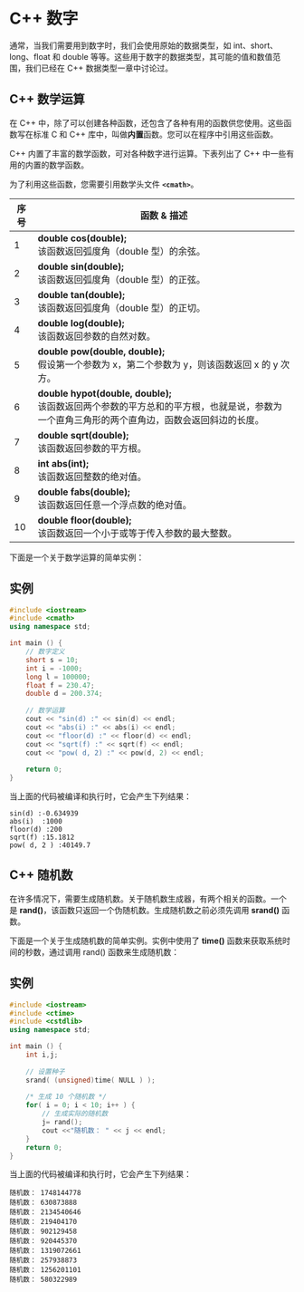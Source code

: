 # C++ 数字

通常，当我们需要用到数字时，我们会使用原始的数据类型，如 int、short、long、float 和 double 等等。这些用于数字的数据类型，其可能的值和数值范围，我们已经在 C++ 数据类型一章中讨论过。

## C++ 数学运算

在 C++ 中，除了可以创建各种函数，还包含了各种有用的函数供您使用。这些函数写在标准 C 和 C++ 库中，叫做**内置**函数。您可以在程序中引用这些函数。

C++ 内置了丰富的数学函数，可对各种数字进行运算。下表列出了 C++ 中一些有用的内置的数学函数。

为了利用这些函数，您需要引用数学头文件 **`<cmath>`**。

| 序号  | 函数 & 描述                                                                                     |
| --- | ------------------------------------------------------------------------------------------- |
| 1   | **double cos(double);**  <br>该函数返回弧度角（double 型）的余弦。                                         |
| 2   | **double sin(double);**  <br>该函数返回弧度角（double 型）的正弦。                                         |
| 3   | **double tan(double);**  <br>该函数返回弧度角（double 型）的正切。                                         |
| 4   | **double log(double);**  <br>该函数返回参数的自然对数。                                                  |
| 5   | **double pow(double, double);**  <br>假设第一个参数为 x，第二个参数为 y，则该函数返回 x 的 y 次方。                   |
| 6   | **double hypot(double, double);**  <br>该函数返回两个参数的平方总和的平方根，也就是说，参数为一个直角三角形的两个直角边，函数会返回斜边的长度。 |
| 7   | **double sqrt(double);**  <br>该函数返回参数的平方根。                                                  |
| 8   | **int abs(int);**  <br>该函数返回整数的绝对值。                                                         |
| 9   | **double fabs(double);**  <br>该函数返回任意一个浮点数的绝对值。                                             |
| 10  | **double floor(double);**  <br>该函数返回一个小于或等于传入参数的最大整数。                                       |
下面是一个关于数学运算的简单实例：

## 实例

```cpp
#include <iostream>
#include <cmath> 
using namespace std; 

int main () { 
	// 数字定义 
	short s = 10; 
	int i = -1000; 
	long l = 100000; 
	float f = 230.47; 
	double d = 200.374; 
	
	// 数学运算 
	cout << "sin(d) :" << sin(d) << endl; 
	cout << "abs(i) :" << abs(i) << endl; 
	cout << "floor(d) :" << floor(d) << endl; 
	cout << "sqrt(f) :" << sqrt(f) << endl; 
	cout << "pow( d, 2) :" << pow(d, 2) << endl; 
	
	return 0; 
}
```

当上面的代码被编译和执行时，它会产生下列结果：

```
sin(d) :-0.634939
abs(i)  :1000
floor(d) :200
sqrt(f) :15.1812
pow( d, 2 ) :40149.7
```

## C++ 随机数

在许多情况下，需要生成随机数。关于随机数生成器，有两个相关的函数。一个是 **rand()**，该函数只返回一个伪随机数。生成随机数之前必须先调用 **srand()** 函数。

下面是一个关于生成随机数的简单实例。实例中使用了 **time()** 函数来获取系统时间的秒数，通过调用 rand() 函数来生成随机数：

## 实例

```cpp
#include <iostream> 
#include <ctime> 
#include <cstdlib> 
using namespace std; 

int main () { 
	int i,j; 
	
	// 设置种子 
	srand( (unsigned)time( NULL ) ); 
	
	/* 生成 10 个随机数 */ 
	for( i = 0; i < 10; i++ ) { 
		// 生成实际的随机数 
		j= rand();
		cout <<"随机数： " << j << endl; 
	} 
	return 0; 
}
```

当上面的代码被编译和执行时，它会产生下列结果：

```
随机数： 1748144778
随机数： 630873888
随机数： 2134540646
随机数： 219404170
随机数： 902129458
随机数： 920445370
随机数： 1319072661
随机数： 257938873
随机数： 1256201101
随机数： 580322989
```